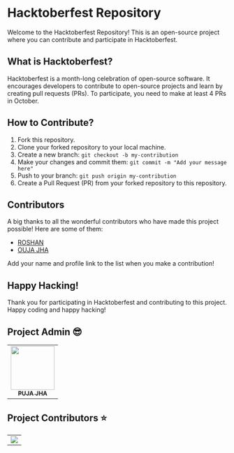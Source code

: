 # Hacktoberfest Repository

Welcome to the Hacktoberfest Repository! This is an open-source project where you can contribute and participate in Hacktoberfest. 

## What is Hacktoberfest?

Hacktoberfest is a month-long celebration of open-source software. It encourages developers to contribute to open-source projects and learn by creating pull requests (PRs). To participate, you need to make at least 4 PRs in October.

## How to Contribute?

1. Fork this repository.
2. Clone your forked repository to your local machine.
3. Create a new branch: `git checkout -b my-contribution`
4. Make your changes and commit them: `git commit -m "Add your message here"`
5. Push to your branch: `git push origin my-contribution`
6. Create a Pull Request (PR) from your forked repository to this repository.

## Contributors

A big thanks to all the wonderful contributors who have made this project possible! Here are some of them:

- [ROSHAN ](https://github.com/your-username)
- [OUJA JHA](https://github.com/another-contributor)

Add your name and profile link to the list when you make a contribution!



## Happy Hacking!

Thank you for participating in Hacktoberfest and contributing to this project. Happy coding and happy hacking!

##  Project Admin 😎

<table>
  <tr>
<td align="center"><a href="https://github.com/pujazha"><img src="https://avatars.githubusercontent.com/u/115912631?v=4" width="100px;" alt=""/><br /><sub><b>PUJA JHA</b></sub></a></td>
  </tr>
</table>

## Project Contributors ⭐ 
<table align="center">
<tr>
<td>
<a href="https://github.com/pujazha/Hactoberfest2023/graphs/contributors" align="center">
  <img src="https://contrib.rocks/image?repo=pujazha/Hactoberfest2023" /> 
</a>